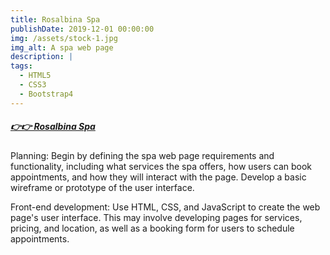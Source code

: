 ```yaml
---
title: Rosalbina Spa
publishDate: 2019-12-01 00:00:00
img: /assets/stock-1.jpg
img_alt: A spa web page
description: |
tags:
  - HTML5
  - CSS3
  - Bootstrap4
---
```


##### [👉👉 Rosalbina Spa](https://guillerey.github.io/Spa-web-page/)<base target="_blank">

Planning: Begin by defining the spa web page requirements and functionality, including what services the spa offers, how users can book appointments, and how they will interact with the page. Develop a basic wireframe or prototype of the user interface.

Front-end development: Use HTML, CSS, and JavaScript to create the web page's user interface. This may involve developing pages for services, pricing, and location, as well as a booking form for users to schedule appointments.